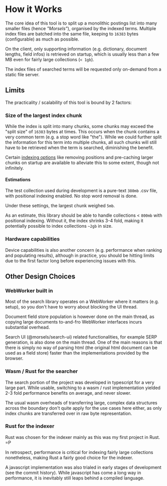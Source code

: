 # How it Works

The core idea of this tool is to split up a monolithic postings list into many smaller files (hence *"Morsels"*), organised by the indexed terms. Multiple index files are batched into the same file, keeping to `16383` bytes (configurable) as much as possible.

On the client, only supporting information (e.g. dictionary, document lengths, field infos) is retrieved on startup, which is usually less than a few MB even for fairly large collections (`< 1gb`).

The index files of searched terms will be requested only on-demand from a static file server.

## Limits

The practicality / scalability of this tool is bound by 2 factors:

### Size of the largest index chunk

While the index is split into many chunks, some chunks may exceed the "split size" of `16383` bytes at times. This occurs when the chunk contains a very common term (e.g. a stop word like "the"). While we could further split the information for this term into multiple chunks, all such chunks will still have to be retrieved when the term is searched, diminishing the benefit.

Certain [indexing options](./indexing_configuration.md) like removing positions and pre-caching larger chunks on startup are available to alleviate this to some extent, though not infinitely.

#### Estimations

The test collection used during development is a pure-text `380mb` .csv file, with positional indexing enabled. No stop word removal is done.

Under these settings, the largest chunk weighed `5mb`.

As an estimate, this library should be able to handle collections < `800mb` with positional indexing. Without it, the index shrinks 3-4 fold, making it potentially possible to index collections `~2gb` in size.


### Hardware capabilities

Device capabilities is also another concern (e.g. performance when ranking and populating results), although in practice, you should be hitting limits due to the first factor long before experiencing issues with this.


## Other Design Choices

### WebWorker built in

Most of the search library operates on a WebWorker where it matters (e.g. setup), so you don't have to worry about blocking the UI thread.

Document field store population is however done on the main thread, as copying large documents to-and-fro WebWorker interfaces incurs substantial overhead.

Search UI (@morsels/search-ui) related functionalities, for example SERP generation, is also done on the main thread.
One of the main reasons is that there is simply no way of parsing html (the original html document can be used as a field store) faster than the implementations provided by the browser.

### Wasm / Rust for the searcher

The search portion of the project was developed in typescript for a very large part. While usable, switching to a wasm / rust implementation yielded 2-3 fold performance benefits on average, and never slower.

The usual wasm overheads of transferring large, complex data structures across the boundary don't quite apply for the use cases here either, as only index chunks are transferred over in raw byte representation.

### Rust for the indexer

Rust was chosen for the indexer mainly as this was my first project in Rust. =P

In retrospect, performance is critical for indexing fairly large collections nonetheless, making Rust a fairly good choice for the indexer.

A javascript implementation was also trialed in early stages of development (see the commit history). While javascript has come a long way in performance, it is inevitably still leaps behind a compiled language.
